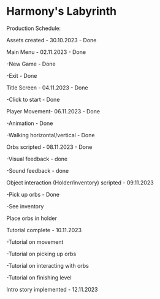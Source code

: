 # Harmony's Labyrinth 

Production Schedule:

Assets created - 30.10.2023 - Done

Main Menu - 02.11.2023 - Done

-New Game - Done

-Exit - Done

Title Screen - 04.11.2023 - Done

-Click to start - Done


Player Movement- 06.11.2023 - Done

-Animation - Done

-Walking horizontal/vertical - Done

Orbs scripted - 08.11.2023 - Done

-Visual feedback - done

-Sound feedback - done

Object interaction (Holder/inventory) scripted - 09.11.2023

-Pick up orbs - Done

-See inventory

Place orbs in holder


Tutorial complete - 10.11.2023

-Tutorial on movement

-Tutorial on picking up orbs

-Tutorial on interacting with orbs

-Tutorial on finishing level

Intro story implemented - 12.11.2023
